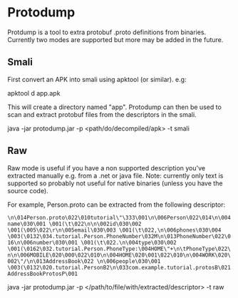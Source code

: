 # Protodump

Protdump is a tool to extra protobuf .proto definitions from binaries. Currently two modes are supported but more may be added in the future.

## Smali
First convert an APK into smali using apktool (or similar). e.g: 

apktool d app.apk

This will create a directory named "app". Protodump can then be used to scan and extract protobuf files from the descriptors in the smali.

java -jar protodump.jar -p <path/do/decompiled/apk> -t smali

## Raw 
Raw mode is useful if you have a non supported description you've extracted manually e.g. from a .net or java file. Note: currently only text is supported so probably not useful for native binaries (unless you have the source code).

For example, Person.proto can be extracted from the following descriptor:

```\n\014Person.proto\022\010tutorial\"\333\001\n\006Person\022\014\n\004name\030\001 \001(\t\022\n\n\002id\030\002 \001(\005\022\r\n\005email\030\003 \001(\t\022,\n\006phones\030\004 \003(\0132\034.tutorial.Person.PhoneNumber\032M\n\013PhoneNumber\022\016\n\006number\030\001 \001(\t\022.\n\004type\030\002 \001(\0162\032.tutorial.Person.PhoneType:\004HOME\"+\n\tPhoneType\022\n\n\006MOBILE\020\000\022\010\n\004HOME\020\001\022\010\n\004WORK\020\002\"/\n\013AddressBook\022 \n\006people\030\001 \003(\0132\020.tutorial.PersonB2\n\033com.example.tutorial.protosB\021AddressBookProtosP\001```

java -jar protodump.jar -p </path/to/file/with/extracted/descriptor> -t raw


